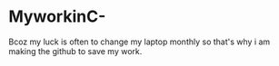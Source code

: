 # MyworkinC-
Bcoz my luck is often to change my laptop monthly so that's why i am making the github to save my work.
